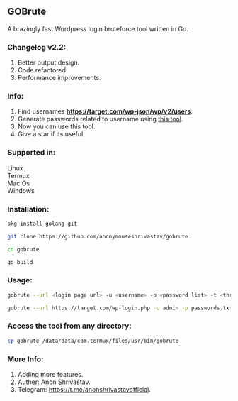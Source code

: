 ## GOBrute

A brazingly fast Wordpress login bruteforce tool written in Go. 

### Changelog v2.2:
1. Better output design.
2. Code refactored.
3. Performance improvements.

### Info: 
1. Find usernames **https://target.com/wp-json/wp/v2/users**.
2. Generate passwords related to username using [this tool](https://github.com/anonymouseshrivastav/password-generator).
3. Now you can use this tool.
4. Give a star if its useful.

### Supported in:
Linux <br/>
Termux <br/>
Mac Os <br/>
Windows <br/>


### Installation:

```bash
pkg install golang git
```

```bash
git clone https://github.com/anonymouseshrivastav/gobrute
```

```bash
cd gobrute
```

```bash
go build
```

### Usage:
```bash
gobrute --url <login page url> -u <username> -p <password list> -t <threads>
```
```bash
gobrute --url https://target.com/wp-login.php -u admin -p passwords.txt -t 40
```


### Access the tool from any directory:

```bash
cp gobrute /data/data/com.termux/files/usr/bin/gobrute
```

### More Info:
1. Adding more features.
2. Auther: Anon Shrivastav.
3. Telegram: https://t.me/anonshrivastavofficial.
